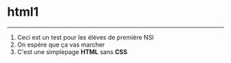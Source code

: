 # html1

--------------------------------
1. Ceci est un test pour les élèves de première NSI
2. On espère que ça vas marcher
3. C'est une simplepage **HTML** sans **CSS**
